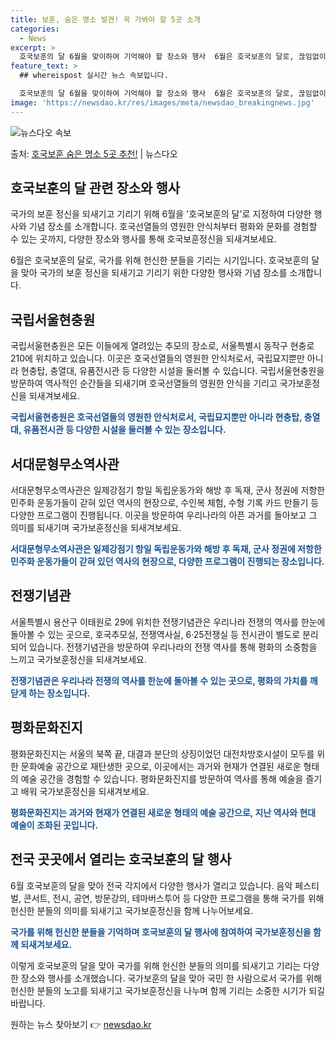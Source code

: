 ```yaml
---
title: 보훈, 숨은 명소 발견! 꼭 가봐야 할 5곳 소개
categories:
  - News
excerpt: >
  호국보훈의 달 6월을 맞이하여 기억해야 할 장소와 행사  6월은 호국보훈의 달로, 끊임없이 나라를 위해 헌신…
feature_text: >
  ## whereispost 실시간 뉴스 속보입니다.

  호국보훈의 달 6월을 맞이하여 기억해야 할 장소와 행사  6월은 호국보훈의 달로, 끊임없이 나라를 위해 헌신…
image: 'https://newsdao.kr/res/images/meta/newsdao_breakingnews.jpg'
---
```


![뉴스다오 속보](https://newsdao.kr/res/images/meta/newsdao_breakingnews.jpg)

<p>출처: <a href="https://newsdao.kr/4215" rel="dofollow">호국보훈 숨은 명소 5곳 추천!</a> | 뉴스다오</p>

<h2 data-ke-size="size26">호국보훈의 달 관련 장소와 행사</h2>
국가의 보훈 정신을 되새기고 기리기 위해 6월을 '호국보훈의 달'로 지정하여 다양한 행사와 기념 장소를 소개합니다. 호국선열들의 영원한 안식처부터 평화와 문화를 경험할 수 있는 곳까지, 다양한 장소와 행사를 통해 호국보훈정신을 되새겨보세요.

<p data-ke-size="size16">6월은 호국보훈의 달로, 국가를 위해 헌신한 분들을 기리는 시기입니다. 호국보훈의 달을 맞아 국가의 보훈 정신을 되새기고 기리기 위한 다양한 행사와 기념 장소를 소개합니다.</p>

<h2 data-ke-size="size24">국립서울현충원</h2>
국립서울현충원은 모든 이들에게 열려있는 추모의 장소로, 서울특별시 동작구 현충로 210에 위치하고 있습니다. 이곳은 호국선열들의 영원한 안식처로서, 국립묘지뿐만 아니라 현충탑, 충열대, 유품전시관 등 다양한 시설을 둘러볼 수 있습니다. 국립서울현충원을 방문하여 역사적인 순간들을 되새기며 호국선열들의 영원한 안식을 기리고 국가보훈정신을 되새겨보세요.

<b><span style="color: #1a5490;">국립서울현충원은 호국선열들의 영원한 안식처로서, 국립묘지뿐만 아니라 현충탑, 충열대, 유품전시관 등 다양한 시설을 둘러볼 수 있는 장소입니다.</span></b>

<h2 data-ke-size="size24">서대문형무소역사관</h2>
서대문형무소역사관은 일제강점기 항일 독립운동가와 해방 후 독재, 군사 정권에 저항한 민주화 운동가들이 갇혀 있던 역사의 현장으로, 수인복 체험, 수형 기록 카드 만들기 등 다양한 프로그램이 진행됩니다. 이곳을 방문하여 우리나라의 아픈 과거를 돌아보고 그 의미를 되새기며 국가보훈정신을 되새겨보세요.

<b><span style="color: #1a5490;">서대문형무소역사관은 일제강점기 항일 독립운동가와 해방 후 독재, 군사 정권에 저항한 민주화 운동가들이 갇혀 있던 역사의 현장으로, 다양한 프로그램이 진행되는 장소입니다.</span></b>

<h2 data-ke-size="size24">전쟁기념관</h2>
서울특별시 용산구 이태원로 29에 위치한 전쟁기념관은 우리나라 전쟁의 역사를 한눈에 돌아볼 수 있는 곳으로, 호국추모실, 전쟁역사실, 6·25전쟁실 등 전시관이 별도로 분리되어 있습니다. 전쟁기념관을 방문하여 우리나라의 전쟁 역사를 통해 평화의 소중함을 느끼고 국가보훈정신을 되새겨보세요.

<b><span style="color: #1a5490;">전쟁기념관은 우리나라 전쟁의 역사를 한눈에 돌아볼 수 있는 곳으로, 평화의 가치를 깨닫게 하는 장소입니다.</span></b>

<h2 data-ke-size="size24">평화문화진지</h2>
평화문화진지는 서울의 북쪽 끝, 대결과 분단의 상징이었던 대전차방호시설이 모두를 위한 문화예술 공간으로 재탄생한 곳으로, 이곳에서는 과거와 현재가 연결된 새로운 형태의 예술 공간을 경험할 수 있습니다. 평화문화진지를 방문하여 역사를 통해 예술을 즐기고 배워 국가보훈정신을 되새겨보세요.

<b><span style="color: #1a5490;">평화문화진지는 과거와 현재가 연결된 새로운 형태의 예술 공간으로, 지난 역사와 현대 예술이 조화된 곳입니다.</span></b>

<h2 data-ke-size="size24">전국 곳곳에서 열리는 호국보훈의 달 행사</h2>
6월 호국보훈의 달을 맞아 전국 각지에서 다양한 행사가 열리고 있습니다. 음악 페스티벌, 콘서트, 전시, 공연, 방문강의, 테마버스투어 등 다양한 프로그램을 통해 국가를 위해 헌신한 분들의 의미를 되새기고 국가보훈정신을 함께 나누어보세요.

<p data-ke-size="size16"><b><span style="color: #1a5490;">국가를 위해 헌신한 분들을 기억하며 호국보훈의 달 행사에 참여하여 국가보훈정신을 함께 되새겨보세요.</span></b></p>

이렇게 호국보훈의 달을 맞아 국가를 위해 헌신한 분들의 의미를 되새기고 기리는 다양한 장소와 행사를 소개했습니다. 국가보훈의 달을 맞아 국민 한 사람으로서 국가를 위해 헌신한 분들의 노고를 되새기고 국가보훈정신을 나누며 함께 기리는 소중한 시기가 되길 바랍니다. 

원하는 뉴스 찾아보기 👉 <a href="https://newsdao.kr" rel="dofollow">newsdao.kr</a>


